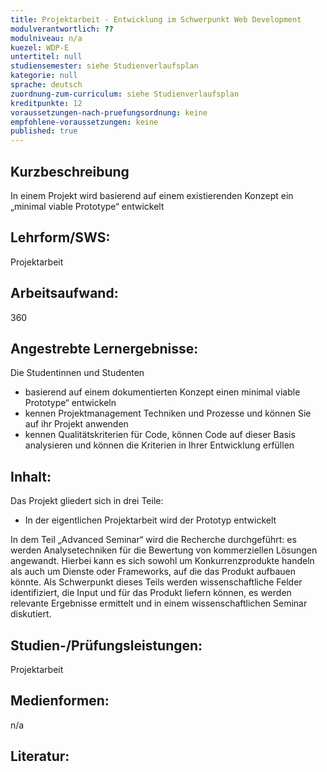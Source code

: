 ```yaml
---
title: Projektarbeit - Entwicklung im Schwerpunkt Web Development
modulverantwortlich: ??
modulniveau: n/a
kuezel: WDP-E
untertitel: null
studiensemester: siehe Studienverlaufsplan
kategorie: null
sprache: deutsch
zuordnung-zum-curriculum: siehe Studienverlaufsplan
kreditpunkte: 12
voraussetzungen-nach-pruefungsordnung: keine
empfohlene-voraussetzungen: keine
published: true
---
```


## Kurzbeschreibung
In einem Projekt wird basierend auf einem existierenden Konzept ein „minimal viable Prototype“ entwickelt 

## Lehrform/SWS: 
Projektarbeit

## Arbeitsaufwand: 
360

## Angestrebte Lernergebnisse:
Die Studentinnen und Studenten
- basierend auf einem dokumentierten Konzept einen  minimal viable Prototype“ entwickeln
- kennen Projektmanagement Techniken und Prozesse und können Sie auf ihr Projekt anwenden
- kennen Qualitätskriterien für Code, können Code auf dieser Basis analysieren und können die Kriterien in Ihrer Entwicklung erfüllen


## Inhalt:
Das Projekt gliedert sich in drei Teile:
- In der eigentlichen Projektarbeit wird der Prototyp entwickelt

In dem Teil „Advanced Seminar“ wird die Recherche durchgeführt: es werden Analysetechniken für die Bewertung von kommerziellen Lösungen angewandt. Hierbei kann es sich sowohl um Konkurrenzprodukte handeln als auch um Dienste oder Frameworks, auf die das Produkt aufbauen könnte.  Als Schwerpunkt dieses Teils werden wissenschaftliche Felder identifiziert, die Input und für das Produkt liefern können, es werden relevante Ergebnisse ermittelt und in einem wissenschaftlichen Seminar diskutiert.

## Studien-/Prüfungsleistungen:
Projektarbeit

## Medienformen:
n/a

## Literatur: